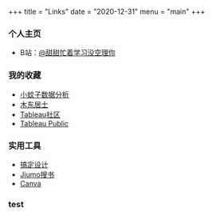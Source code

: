 +++
title = "Links"
date = "2020-12-31"
menu = "main"
+++

### 个人主页

* B站：[@甜甜忙着学习没空理你](https://space.bilibili.com/1215569613)

### 我的收藏

* [小蚊子数据分析](https://mp.weixin.qq.com/mp/profile_ext?action=home&__biz=MzA5MjcxNDQxNw==&scene=124#wechat_redirect) 
* [木东居士](https://mp.weixin.qq.com/mp/profile_ext?action=home&__biz=MzUyMjI4MzE0MQ==&scene=124#wechat_redirect) 
* [Tableau社区](https://mp.weixin.qq.com/mp/profile_ext?action=home&__biz=MzI0MTAyMjY0Ng==&scene=124#wechat_redirect)
* [Tableau Public](https://public.tableau.com/zh-cn/s/)

### 实用工具

* [搞定设计](https://www.gaoding.com/) 
* [Jiumo搜书](https://www.jiumodiary.com/) 
* [Canva](https://www.canva.com/) 

### test